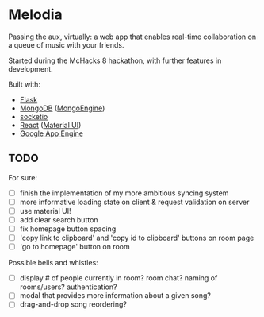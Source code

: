 # Melodia

Passing the aux, virtually: a web app that enables real-time collaboration on a queue of music with your friends.

Started during the McHacks 8 hackathon, with further features in development.

Built with:

- [Flask](https://palletsprojects.com/p/flask/)
- [MongoDB](https://www.mongodb.com/) ([MongoEngine](http://mongoengine.org/))
- [socketio](https://socket.io/)
- [React](https://reactjs.org/) ([Material UI](https://material-ui.com/))
- [Google App Engine](https://cloud.google.com/appengine)

## TODO

For sure:

- [ ] finish the implementation of my more ambitious syncing system
- [ ] more informative loading state on client & request validation on server
- [ ] use material UI!
- [ ] add clear search button
- [ ] fix homepage button spacing
- [ ] 'copy link to clipboard' and 'copy id to clipboard' buttons on room page
- [ ] 'go to homepage' button on room

Possible bells and whistles:

- [ ] display # of people currently in room? room chat? naming of rooms/users? authentication?
- [ ] modal that provides more information about a given song?
- [ ] drag-and-drop song reordering?
